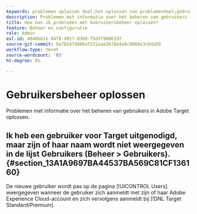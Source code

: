 ```yaml
---
keywords: problemen oplossen doel;het oplossen van problemendoel;gebruikers;gebruikersbeheer
description: Problemen met informatie over het beheren van gebruikers in Adobe Target oplossen.
title: Hoe kan ik problemen met Gebruikersbeheer oplossen?
feature: Beheer en configuratie
role: Admin
exl-id: 4848b811-04f8-4857-8309-f5d3f9086197
source-git-commit: be7b5478006af231aae2b78e4a8c0066e3cb4a5b
workflow-type: tm+mt
source-wordcount: '85'
ht-degree: 0%

---
```


# Gebruikersbeheer oplossen

Problemen met informatie over het beheren van gebruikers in Adobe Target oplossen.

## Ik heb een gebruiker voor Target uitgenodigd, maar zijn of haar naam wordt niet weergegeven in de lijst Gebruikers (Beheer > Gebruikers). {#section_13A1A9697BA44537BA569C81CF136160}

De nieuwe gebruiker wordt pas op de pagina [!UICONTROL Users] weergegeven wanneer de gebruiker zich aanmeldt met zijn of haar Adobe Experience Cloud-account en zich vervolgens aanmeldt bij [!DNL Target Standard/Premium].
